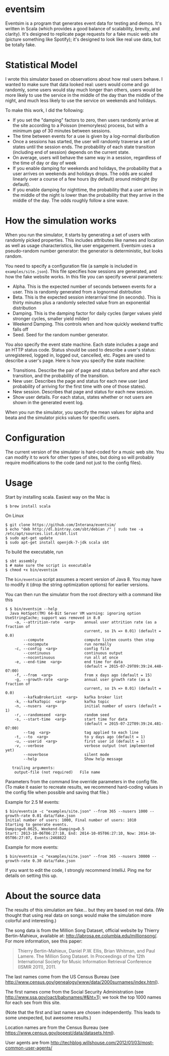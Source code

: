 eventsim
========

Eventsim is a program  that generates event data for testing and demos. It's written in Scala (which provides
a good balance of scalability, brevity, and clarity). It's designed to replicate page requests for a fake music
web site (picture something like Spotify); it's designed to look like real use data, but be totally fake.

Statistical Model
=================

I wrote this simulator based on observations about how real users behave. I wanted to make sure that data looked
real: users would come and go randomly, some users would stay much longer than others, users would be more likely to
use the service in the middle of the day than the middle of the night, and much less likely to use the service on
weekends and holidays.

To make this work, I did the following:

* If you set the "damping" factors to zero, then users randomly arrive at the site according to a Poisson (memoryless)
process, but with a minimum gap of 30 minutes between sessions.
* The time between events for a use is given by a log-normal disribution
* Once a sessions has started, the user will randomly traverse a set of states until the session ends. The probability
of each state transition (including end of session) depends on the current state.
* On average, users will behave the same way in a session, regardless of the time of day or day of week
* If you enable damping for weekends and holidays, the probability that a user arrives on weekends and holidays drops.
The odds are scaled linearly over a course of a few hours (by default) around midnight (by default).
* If you enable damping for nighttime, the probability that a user arrives in the middle of the night is lower than
the probability that they arrive in the middle of the day. The odds roughly follow a sine wave.


How the simulation works
========================

When you run the simulator, it starts by generating a set of users with randomly picked properties. This includes
attributes like names and location as well as usage characteristics, like user engagement. Eventsim uses a
pseudo-random number generator: the generator is deterministic, but looks random.

You need to specify a configuration file (a sample is included in `examples/site.json`). This file
specifies how sessions are generated, and how the fake website works. In this file you can specify several parameters:

* Alpha. This is the expected number of seconds between events for a user. This is randomly generated from a lognormal
distrbution
* Beta. This is the expected session interarrival time (in seconds). This is thirty minutes plus a randomly selected
value from an exponential distribution
* Damping. This is the damping factor for daily cycles (larger values yield stronger cycles, smaller yield milder)
* Weekend Damping. This controls when and how quickly weekend traffic falls off
* Seed. Seed for the random number generator.

You also specify the event state machine. Each state includes a page and an HTTP status code. Status should be
used to describe a user's status: unregistered, logged in, logged out, cancelled, etc. Pages are
used to describe a user's page. Here is how you specify the state machine:

* Transitions. Describe the pair of page and status before and after each transition, and the
probability of the transition.
* New user. Describes the page and status for each new user (and probability of arriving for the
first time with one of those states).
* New session. Describes that page and status for each new session.
* Show user details. For each status, states whether or not users are shown in the generated event log.

When you run the simulator, you specify the mean values for alpha and beata and the simulator picks values for specific
users.

Configuration
=============

The current version of the simulator is hard-coded for a music web site. You can modify it to work for other types
of sites, but doing so will probably require modifications to the code (and not just to the config files).

Usage
=====

Start by installing scala. Easiest way on the Mac is

    $ brew install scala

On Linux

    $ git clone https://github.com/Interana/eventsim/
    $ echo "deb http://dl.bintray.com/sbt/debian /" | sudo tee -a /etc/apt/sources.list.d/sbt.list
    $ sudo apt-get update
    $ sudo apt-get install openjdk-7-jdk scala sbt

To build the executable, run

    $ sbt assembly
    $ # make sure the script is executable
    $ chmod +x bin/eventsim


The `bin/eventsim` script assumes a recent version of Java 8. You may have to modify it (drop the
string optimization options) for earlier versions.

You can then run the simulator from the root directory with a command like this

    $ $ bin/eventsim --help
      Java HotSpot(TM) 64-Bit Server VM warning: ignoring option UseStringCache; support was removed in 8.0
        -a, --attrition-rate  <arg>    annual user attrition rate (as a fraction of
                                       current, so 1% => 0.01) (default = 0.0)
            --compute                  compute listen counts then stop
            --nocompute                run normally
        -c, --config  <arg>            config file
            --continuous               continuous output
            --nocontinuous             run all at once
        -e, --end-time  <arg>          end time for data
                                       (default = 2015-07-29T09:39:24.448-07:00)
        -f, --from  <arg>              from x days ago (default = 15)
        -g, --growth-rate  <arg>       annual user growth rate (as a fraction of
                                       current, so 1% => 0.01) (default = 0.0)
            --kafkaBrokerList  <arg>   kafka broker list
        -k, --kafkaTopic  <arg>        kafka topic
        -n, --nusers  <arg>            initial number of users (default = 1)
        -r, --randomseed  <arg>        random seed
        -s, --start-time  <arg>        start time for data
                                       (default = 2015-07-22T09:39:24.481-07:00)
            --tag  <arg>               tag applied to each line
        -t, --to  <arg>                to y days ago (default = 1)
        -u, --userid  <arg>            first user id (default = 1)
        -v, --verbose                  verbose output (not implemented yet)
            --noverbose                silent mode
            --help                     Show help message

       trailing arguments:
        output-file (not required)   File name

Parameters from the command line override parameters in the config file. (To make it easier to recreate results,
we recommend hard-coding values in the config file when possible and saving that file.)

Example for 2.5 M events:

    $ bin/eventsim -c "examples/site.json" --from 365 --nusers 1000 --growth-rate 0.01 data/fake.json
    Initial number of users: 1000, Final number of users: 1010
    Starting to generate events.
    Damping=0.0625, Weekend-Damping=0.5
    Start: 2013-10-06T06:27:10, End: 2014-10-05T06:27:10, Now: 2014-10-05T06:27:07, Events:2468822

Example for more events:

    $ bin/eventsim -c "examples/site.json" --from 365 --nusers 30000 --growth-rate 0.30 data/fake.json

If you want to edit the code, I strongly recommend IntelliJ. Ping me for details on setting this up.

About the source data
=====================

The results of this simulation are fake... but they are based on real data. (We thought that using real data on
songs would make the simulation more colorful and interesting.)

The song data is from the Million Song Dataset, official website by Thierry Bertin-Mahieux,
available at: http://labrosa.ee.columbia.edu/millionsong/. For more information, see this paper:

> Thierry Bertin-Mahieux, Daniel P.W. Ellis, Brian Whitman, and Paul Lamere.
> The Million Song Dataset. In Proceedings of the 12th International Society
> for Music Information Retrieval Conference (ISMIR 2011), 2011.

The last names come from the US Census Bureau (see http://www.census.gov/genealogy/www/data/2000surnames/index.html).

The first names come from the Social Security Administration (see http://www.ssa.gov/oact/babynames/#&ht=1); we
took the top 1000 names for each sex from this site.

(Note that the first and last names are chosen independently. This leads to some unexpected, but awesome results.)

Location names are from the Census Bureau (see https://www.census.gov/popest/data/datasets.html).

User agents are from http://techblog.willshouse.com/2012/01/03/most-common-user-agents/